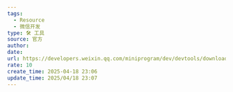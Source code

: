 ```yaml
---
tags:
  - Resource
  - 微信开发
type: 🛠️ 工具
source: 官方
author: 
date: 
url: https://developers.weixin.qq.com/miniprogram/dev/devtools/download.html
rate: 10
create_time: 2025-04-18 23:06
update_time: 2025/04/18 23:07
---
```

